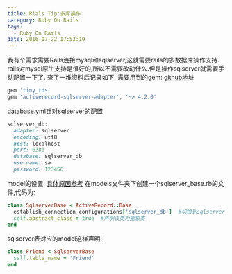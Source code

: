```yaml
---
title: Rials Tip:多库操作
category: Ruby On Rails
tags:
  - Ruby On Rails
date: 2016-07-22 17:53:19
---
```

我有个需求需要Rails连接mysql和sqlserver,这就需要rails的多数据库操作支持.
rails对mysql原生支持是很好的,所以不需要改动什么.但是操作sqlserver就需要手动配置一下了.
查了一堆资料后记录如下:
需要用到的gem:
[github地址](https://github.com/rails-sqlserver/activerecord-sqlserver-adapter)
```ruby
gem 'tiny_tds'
gem 'activerecord-sqlserver-adapter', '~> 4.2.0'
```
database.yml针对sqlserver的配置
```ruby
sqlserver_db:
  adapter: sqlserver
  encoding: utf8
  host: localhost
  port: 6381
  database: sqlserver_db
  username: sa
  password: 123456
```
model的设置:
[具体原因参考](http://technology.customink.com/blog/2015/06/22/rails-multi-database-best-practices-roundup/)
在models文件夹下创建一个sqlserver_base.rb的文件,代码为:
```ruby
class SqlserverBase < ActiveRecord::Base
  establish_connection configurations['sqlserver_db']  #切换到sqlserver
  self.abstract_class = true  #声明该类为抽象类
end
```
sqlserver表对应的model这样声明:
```ruby
class Friend < SqlserverBase
  self.table_name = 'Friend'
end
```